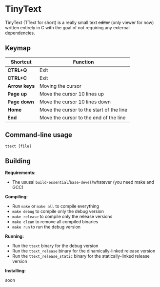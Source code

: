 # TinyText

TinyText (TText for short) is a really small text ~~editor~~ (only viewer for now) written entirely in C with the goal of not requiring any external dependencies.

## Keymap

| **Shortcut** | **Function** |
|---|---|
| **CTRL+Q** | Exit |
| **CTRL+C** | Exit |
| **Arrow keys** | Moving the cursor |
| **Page up** | Move the cursor 10 lines up |
| **Page down** | Move the cursor 10 lines down |
| **Home** | Move the cursor to the start of the line |
| **End** | Move the cursor to the end of the line |

## Command-line usage

`ttext [file]`

## Building

**Requirements:**

- The ususal `build-essential`/`base-devel`/whatever (you need make and GCC)

**Compiling:**

- Run `make` or `make all` to compile everything
- `make debug` to compile only the debug version
- `make release` to compile only the release versions
- `make clean` to remove all compiled binaries
- `make run` to run the debug version

**Running:**

- Run the `ttext` binary for the debug version
- Run the `ttext_release` binary for the dinamically-linked release version
- Run the `ttext_release_static` binary for the statically-linked release version

**Installing:**

soon
